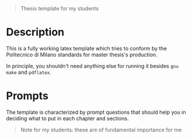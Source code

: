 > Thesis template for my students

# Description

This is a fully working latex template which tries to conform by the
Politecnico di Milano standards for master thesis's production.

In principle, you shouldn't need anything else for running it besides
`gnu make` and `pdflatex`.

# Prompts

The template is characterized by prompt questions that should help you
in deciding what to put in each chapter and sections.

> Note for my students: these are of fundamental importance for me
